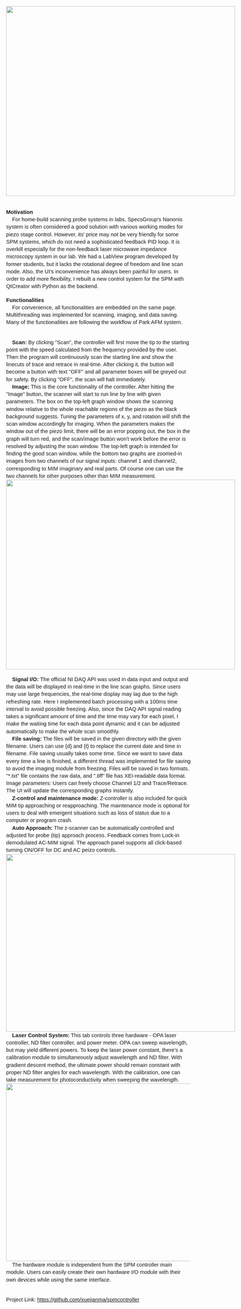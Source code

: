 <p style="line-height: 1.38; margin-bottom: 0pt; margin-top: 0pt; text-align: left;"><span style="color: black; font-family: Arial; font-size: 11pt; font-variant-east-asian: normal; font-variant-position: normal; vertical-align: baseline; white-space: pre-wrap;"><b></b></span></p><div><span id="docs-internal-guid-c34386f3-7fff-673e-e30d-0c1ce01b516e"><br /><br /><p dir="ltr" style="line-height: 1.38; margin-bottom: 0pt; margin-top: 0pt; text-align: center;"><span style="font-family: Arial; font-size: 11pt; font-variant-east-asian: normal; font-variant-numeric: normal; vertical-align: baseline; white-space: pre-wrap;"><span style="border: none; display: inline-block; height: 517px; overflow: hidden; width: 624px;"><img height="517" src="https://lh6.googleusercontent.com/cmH4iJgoTU_9S5uAA6XUwKvvp-1n7bzty7RiA2mCYAFsxza8XYLbU37v7Pw82ENkSvm1-FvhWJIjrBDy2zrlEp9bpEyVKVJai_PT6xP0UidiR74uU4O4VUCCElSbaXfRlLOCTFLQ=s0" style="margin-left: 0px; margin-top: 0px;" width="624" /></span></span></p><br /><br /><p dir="ltr" style="line-height: 1.38; margin-bottom: 0pt; margin-top: 0pt;"><span style="font-family: Arial; font-size: 11pt; font-variant-east-asian: normal; font-variant-numeric: normal; vertical-align: baseline; white-space: pre-wrap;"><b>Motivation</b></span></p><p dir="ltr" style="line-height: 1.38; margin-bottom: 0pt; margin-top: 0pt;"><span style="font-family: Arial; font-size: 11pt; font-variant-east-asian: normal; font-variant-numeric: normal; vertical-align: baseline; white-space: pre-wrap;">&nbsp;&nbsp;&nbsp;&nbsp;For home-build scanning probe systems in labs, SpecsGroup's Nanonis system is often considered a good solution with various working modes for piezo stage control. However, its' price may not be very friendly for some SPM systems, which do not need a sophisticated feedback PID loop. It is overkill especially for the non-feedback laser microwave impedance microscopy system in our lab. We had a LabView program developed by former students, but it lacks the rotational degree of freedom and line scan mode. Also, the UI's inconvenience has always been painful for users. In order to add more flexibility, I rebuilt a new control system for the SPM with QtCreator with Python as the backend.</span></p><br /><p dir="ltr" style="line-height: 1.38; margin-bottom: 0pt; margin-top: 0pt;"><span style="font-family: Arial; font-size: 11pt; font-variant-east-asian: normal; font-variant-numeric: normal; vertical-align: baseline; white-space: pre-wrap;"><b>Functionalities</b></span></p><p dir="ltr" style="line-height: 1.38; margin-bottom: 0pt; margin-top: 0pt;"><span style="font-family: Arial; font-size: 11pt; font-variant-east-asian: normal; font-variant-numeric: normal; vertical-align: baseline; white-space: pre-wrap;">&nbsp;&nbsp;&nbsp;&nbsp;For convenience, all functionalities are embedded on the same page. Multithreading was implemented for scanning, imaging, and data saving. Many of the functionalities are following the workflow of Park AFM system.</span></p><br /><br /><p dir="ltr" style="line-height: 1.38; margin-bottom: 0pt; margin-top: 0pt;"><span style="font-family: Arial; font-size: 11pt; font-variant-east-asian: normal; font-variant-numeric: normal; font-weight: 700; vertical-align: baseline; white-space: pre-wrap;">&nbsp;&nbsp;&nbsp;&nbsp;</span><span style="font-family: Arial; font-size: 11pt; font-variant-east-asian: normal; font-variant-numeric: normal; vertical-align: baseline; white-space: pre-wrap;"><b>Scan: </b></span><span style="font-family: Arial; font-size: 11pt; font-variant-east-asian: normal; font-variant-numeric: normal; vertical-align: baseline; white-space: pre-wrap;">By clicking "Scan", the controller will first move the tip to the starting point with the speed calculated from the frequency provided by the user. Then the program will continuously scan the starting line and show the linecuts of trace and retrace in real-time. After clicking it, the button will become a button with text "OFF" and all parameter boxes will be greyed out for safety. By clicking "OFF", the scan will halt immediately.</span></p><p dir="ltr" style="line-height: 1.38; margin-bottom: 0pt; margin-top: 0pt;"><span style="font-family: Arial; font-size: 11pt; font-variant-east-asian: normal; font-variant-numeric: normal; font-weight: 700; vertical-align: baseline; white-space: pre-wrap;">&nbsp;&nbsp;&nbsp;&nbsp;</span><span style="font-family: Arial; font-size: 11pt; font-variant-east-asian: normal; font-variant-numeric: normal; vertical-align: baseline; white-space: pre-wrap;"><b>Image:</b></span><span style="font-family: Arial; font-size: 11pt; font-variant-east-asian: normal; font-variant-numeric: normal; vertical-align: baseline; white-space: pre-wrap;"> This is the core functionality of the controller. After hitting the "Image" button, the scanner will start to run line by line with given parameters. The box on the top-left graph window shows the scanning window relative to the whole reachable regions of the piezo as the black background suggests. Tuning the parameters of x, y, and rotation will shift the scan window accordingly for imaging. When the parameters makes the window out of the piezo limit, there will be an error popping out, the box in the graph will turn red, and the scan/image button won't work before the error is resolved by adjusting the scan window. The top-left graph is intended for finding the good scan window, while the bottom two graphs are zoomed-in images from two channels of our signal inputs: channel 1 and channel2, corresponding to MIM imaginary and real parts. Of course one can use the two channels for other purposes other than MIM measurement.</span></p><p dir="ltr" style="line-height: 1.38; margin-bottom: 0pt; margin-top: 0pt; text-align: center;"><span style="font-family: Arial; font-size: 11pt; font-variant-east-asian: normal; font-variant-numeric: normal; vertical-align: baseline; white-space: pre-wrap;"><span style="border: none; display: inline-block; height: 517px; overflow: hidden; width: 624px;"><img height="517" src="https://lh3.googleusercontent.com/czfdBZTttYMsXvT97PCb6EeDJWSaHIkxhLTerQ35j5H5l0ot3LrTPd2_J0IL73wJEr7p2mmkKJZ5XtfRx3AbXJzYW9LXsXhRqOAlD3-jaK0VweA2w4upbC4fX9KbkxoAlybhzZx0=s0" style="margin-left: 0px; margin-top: 0px;" width="624" /></span></span></p><br /><p dir="ltr" style="line-height: 1.38; margin-bottom: 0pt; margin-top: 0pt;"><span style="font-family: Arial; font-size: 11pt; font-variant-east-asian: normal; font-variant-numeric: normal; font-weight: 700; vertical-align: baseline; white-space: pre-wrap;">&nbsp;&nbsp;&nbsp;&nbsp;</span><span style="font-family: Arial; font-size: 11pt; font-variant-east-asian: normal; font-variant-numeric: normal; vertical-align: baseline; white-space: pre-wrap;"><b>Signal I/O:</b></span><span style="font-family: Arial; font-size: 11pt; font-variant-east-asian: normal; font-variant-numeric: normal; vertical-align: baseline; white-space: pre-wrap;"><b> </b>The official NI DAQ API was used in data input and output and the data will be displayed in real-time in the line scan graphs. Since users may use large frequencies, the real-time display may lag due to the high refreshing rate. Here I implemented batch processing with a 100ms time interval to avoid possible freezing. Also, since the DAQ API signal reading takes a significant amount of time and the time may vary for each pixel, I make the waiting time for each data point dynamic and it can be adjusted automatically to make the whole scan smoothly.</span></p><p dir="ltr" style="line-height: 1.38; margin-bottom: 0pt; margin-top: 0pt;"><span style="font-family: Arial; font-size: 11pt; font-variant-east-asian: normal; font-variant-numeric: normal; font-weight: 700; vertical-align: baseline; white-space: pre-wrap;">&nbsp;&nbsp;&nbsp;&nbsp;</span><span style="font-family: Arial; font-size: 11pt; font-variant-east-asian: normal; font-variant-numeric: normal; vertical-align: baseline; white-space: pre-wrap;"><b>File saving:</b></span><span style="font-family: Arial; font-size: 11pt; font-variant-east-asian: normal; font-variant-numeric: normal; vertical-align: baseline; white-space: pre-wrap;"> The files will be saved in the given directory with the given filename. Users can use {d} and {t} to replace the current date and time in filename. File saving usually takes some time. Since we want to save data every time a line is finished, a different thread was implemented for file saving to avoid the imaging module from freezing. Files will be saved in two formats. "*.txt" file contains the raw data, and ".tiff" file has XEI-readable data format.</span></p><p dir="ltr" style="line-height: 1.38; margin-bottom: 0pt; margin-top: 0pt;"><span style="font-family: Arial; font-size: 11pt; font-variant-east-asian: normal; font-variant-numeric: normal; vertical-align: baseline; white-space: pre-wrap;">Image parameters: Users can freely choose Channel 1/2 and Trace/Retrace. The UI will update the corresponding graphs instantly.</span></p><p dir="ltr" style="line-height: 1.38; margin-bottom: 0pt; margin-top: 0pt;"><span style="font-family: Arial; font-size: 11pt; font-variant-east-asian: normal; font-variant-numeric: normal; font-weight: 700; vertical-align: baseline; white-space: pre-wrap;">&nbsp;&nbsp;&nbsp;</span><span style="font-family: Arial; font-size: 11pt; font-variant-east-asian: normal; font-variant-numeric: normal; vertical-align: baseline; white-space: pre-wrap;"><b>&nbsp;Z-control and maintenance mode:</b></span><span style="font-family: Arial; font-size: 11pt; font-variant-east-asian: normal; font-variant-numeric: normal; vertical-align: baseline; white-space: pre-wrap;"> Z-controller is also included for quick MIM tip approaching or reapproaching. The maintenance mode is optional for users to deal with emergent situations such as loss of status due to a computer or program crash.</span></p><p dir="ltr" style="line-height: 1.38; margin-bottom: 0pt; margin-top: 0pt;"><span style="font-family: Arial; font-size: 11pt; font-variant-east-asian: normal; font-variant-numeric: normal; vertical-align: baseline; white-space: pre-wrap;">&nbsp;&nbsp; &nbsp;<b>Auto Approach:</b> The z-scanner can be automatically controlled and adjusted for probe (tip) approach process. Feedback comes from Lock-in demodulated AC-MIM signal. The approach panel supports all click-based turning ON/OFF for DC and AC peizo controls.<br /></span></p><p dir="ltr" style="line-height: 1.38; margin-bottom: 0pt; margin-top: 0pt;"><span style="font-family: Arial; font-size: 11pt; font-variant-east-asian: normal; font-variant-numeric: normal; vertical-align: baseline; white-space: pre-wrap;"><span id="docs-internal-guid-47d0e84f-7fff-cecb-2cb0-644f529f32cc"><span style="font-size: 11pt; font-variant-east-asian: normal; font-variant-numeric: normal; vertical-align: baseline;"><span style="border: none; display: inline-block; height: 484px; overflow: hidden; width: 624px;"><img height="484" src="https://lh6.googleusercontent.com/fsQzkEh9Mjb-aRiHhoOj0nAitwnzEqd0xts-s5JVQWTWko4oDCrmTpDNyiLcAcE3aWtELduGrmslem1xi33fqzqlpx0Ddv8Txp_egJCtjEZQMXvzQVAzSJs36-e66_XQPsQaLbOX" style="margin-left: 0px; margin-top: 0px;" width="624" /></span></span></span></span></p><p dir="ltr" style="line-height: 1.38; margin-bottom: 0pt; margin-top: 0pt;"><span style="font-family: Arial; font-size: 11pt; font-variant-east-asian: normal; font-variant-numeric: normal; vertical-align: baseline; white-space: pre-wrap;">&nbsp;&nbsp; &nbsp;<b>Laser Control System:</b> This tab controls three hardware - OPA laser controller, ND filter controller, and power meter. OPA can sweep wavelength, but may yield different powers. To keep the laser power constant, there's a calibration module to simultaneously adjust wavelength and ND filter. With gradient descent method, the ultimate power should remain constant with proper ND filter angles for each wavelength. With the calibration, one can take measurement for photoconductivity when sweeping the wavelength.<br /></span></p><p dir="ltr" style="line-height: 1.38; margin-bottom: 0pt; margin-top: 0pt;"><img height="484" src="https://lh4.googleusercontent.com/Ot3TdrZHLSZVPCFVNGQlssozqNHKq97nC6fl9hFXSqi8VPmK7OqM5hehE8bXbKpaVlIDYu_TU8f2eAy1Mb0hmzHDxe75puGe8RXgbPUO4Yt16_5HK-VVBpdTOCO5YLDd_EqeQI1x" style="font-family: Arial; font-size: 11pt; margin-left: 0px; margin-top: 0px; white-space: pre-wrap;" width="624" /></p><p dir="ltr" style="line-height: 1.38; margin-bottom: 0pt; margin-top: 0pt;"><span style="font-family: Arial; font-size: 11pt; font-variant-east-asian: normal; font-variant-numeric: normal; vertical-align: baseline; white-space: pre-wrap;"><span>&nbsp;&nbsp; &nbsp;The hardware module is independent from the SPM controller main module. Users can easily create their own hardware I/O module with their own devices while using the same interface. </span><br /></span></p><br /><br /><p dir="ltr" style="line-height: 1.38; margin-bottom: 0pt; margin-top: 0pt;"><span style="font-family: Arial; font-size: 11pt; font-variant-east-asian: normal; font-variant-numeric: normal; vertical-align: baseline; white-space: pre-wrap;">Project Link: <a href="https://github.com/xuejianma/spmcontroller">https://github.com/xuejianma/spmcontroller</a></span></p><br /></span><div class="separator" style="clear: both; text-align: center;"><p></p></div></div>
